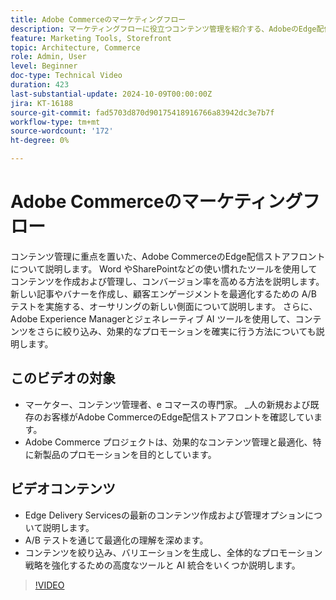 ```yaml
---
title: Adobe Commerceのマーケティングフロー
description: マーケティングフローに役立つコンテンツ管理を紹介する、AdobeのEdge配信ストアフロントについて詳しくはこちらから
feature: Marketing Tools, Storefront
topic: Architecture, Commerce
role: Admin, User
level: Beginner
doc-type: Technical Video
duration: 423
last-substantial-update: 2024-10-09T00:00:00Z
jira: KT-16188
source-git-commit: fad5703d870d90175418916766a83942dc3e7b7f
workflow-type: tm+mt
source-wordcount: '172'
ht-degree: 0%

---
```



# Adobe Commerceのマーケティングフロー

コンテンツ管理に重点を置いた、Adobe CommerceのEdge配信ストアフロントについて説明します。 Word やSharePointなどの使い慣れたツールを使用してコンテンツを作成および管理し、コンバージョン率を高める方法を説明します。 新しい記事やバナーを作成し、顧客エンゲージメントを最適化するための A/B テストを実施する、オーサリングの新しい側面について説明します。 さらに、Adobe Experience Managerとジェネレーティブ AI ツールを使用して、コンテンツをさらに絞り込み、効果的なプロモーションを確実に行う方法についても説明します。

## このビデオの対象

- マーケター、コンテンツ管理者、e コマースの専門家。
_人の新規および既存のお客様がAdobe CommerceのEdge配信ストアフロントを確認しています。
- Adobe Commerce プロジェクトは、効果的なコンテンツ管理と最適化、特に新製品のプロモーションを目的としています。

## ビデオコンテンツ

- Edge Delivery Servicesの最新のコンテンツ作成および管理オプションについて説明します。
- A/B テストを通じて最適化の理解を深めます。
- コンテンツを絞り込み、バリエーションを生成し、全体的なプロモーション戦略を強化するための高度なツールと AI 統合をいくつか説明します。

>[!VIDEO](https://video.tv.adobe.com/v/3433527?learn=on)

